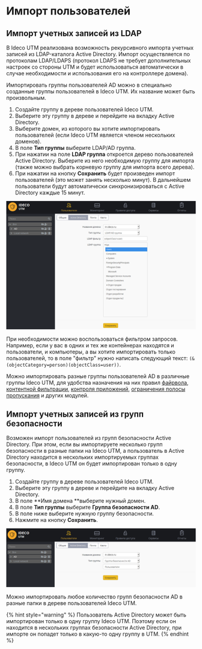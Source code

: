 # Импорт пользователей

## Импорт учетных записей из LDAP

В Ideco UTM реализована возможность рекурсивного импорта учетных записей из LDAP-каталога Active Directory. Импорт осуществляется по протоколам LDAP/LDAPS (протокол LDAPS не требует дополнительных настроек со стороны UTM и будет использоваться автоматически в случае необходимости и использования его на контроллере домена).

Импортировать группы пользователей AD можно в специально созданные группы пользователей в Ideco UTM. Их название может быть произвольным.

1. Создайте группу в дереве пользователей Ideco UTM.
2. Выберите эту группу в дереве и перейдите на вкладку Active Directory.
3. Выберите домен, из которого вы хотите импортировать пользователей (если Ideco UTM является членом нескольких доменов).
4. В поле **Тип группы** выберите LDAP/AD группа.
5. При нажатии на поле **LDAP группа** откроется дерево пользователей Active Directory. Выберите из него необходимую группу для импорта (также можно выбрать корневую группу для импорта всего дерева).
6. При нажатии на кнопку **Сохранить** будет произведен импорт пользователей (это может занять несколько минут). В дальнейшем пользователи будут автоматически синхронизироваться с Active Directory каждые 15 минут. &#x20;

![](../../.gitbook/assets/11436092.png)

При необходимости можно воспользоваться фильтром запросов. Например, если у вас в одних и тех же контейнерах находятся и пользователи, и компьютеры, а вы хотите импортировать только пользователей, то в поле "фильтр" нужно написать следующий текст: `(&(objectCategory=person)(objectClass=user))`.

Можно импортировать разные группы пользователей AD в различные группы Ideco UTM, для удобства назначения на них правил [файрвола](../../access-rules/firewall.md), [контентной фильтрации](../../access-rules/content-filter/), [контроля приложений](../../access-rules/application-control/), [ограничения полосы пропускания](../../access-rules/shaper.md) и других модулей.

## Импорт учетных записей из групп безопасности

Возможен импорт пользователей из групп безопасности Active Directory. При этом, если вы импортируете несколько групп безопасности в разные папки на Ideco UTM, а пользователь в Active Directory находится в нескольких импортируемых группах безопасности, в Ideco UTM он будет импортирован только в одну группу.

1. Создайте группу в дереве пользователей Ideco UTM.
2. Выберите эту группу в дереве и перейдите на вкладку Active Directory.
3. В поле **Имя домена **выберите нужный домен.
4. В поле **Тип группы** выберите **Группа безопасности AD**.
5. В поле ниже выберите нужную группу безопасности.
6. Нажмите на кнопку **Сохранить**. &#x20;

![](../../.gitbook/assets/11436096.png)

Можно импортировать любое количество групп безопасности AD в разные папки в дереве пользователей Ideco UTM.

{% hint style="warning" %}
Пользователь Active Directory может быть импортирован только в одну группу Ideco UTM. Поэтому если он находится в нескольких группах безопасности Active Directory, при импорте он попадет только в какую-то одну группу в UTM.
{% endhint %}
